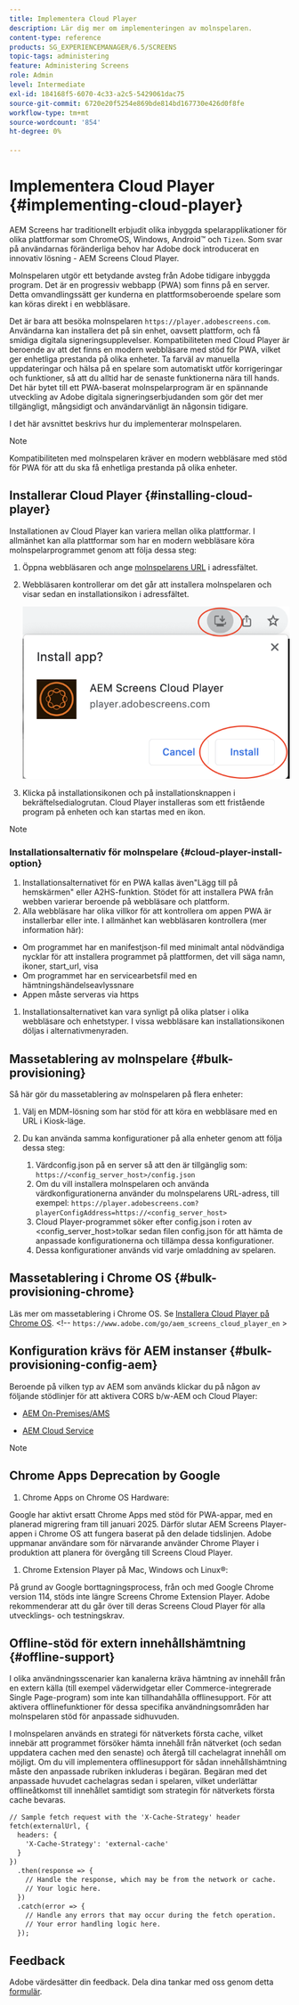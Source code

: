 ```yaml
---
title: Implementera Cloud Player
description: Lär dig mer om implementeringen av molnspelaren.
content-type: reference
products: SG_EXPERIENCEMANAGER/6.5/SCREENS
topic-tags: administering
feature: Administering Screens
role: Admin
level: Intermediate
exl-id: 184168f5-6070-4c33-a2c5-5429061dac75
source-git-commit: 6720e20f5254e869bde814bd167730e426d0f8fe
workflow-type: tm+mt
source-wordcount: '854'
ht-degree: 0%

---
```


# Implementera Cloud Player {#implementing-cloud-player}

AEM Screens har traditionellt erbjudit olika inbyggda spelarapplikationer för olika plattformar som ChromeOS, Windows, Android™ och `Tizen`. Som svar på användarnas föränderliga behov har Adobe dock introducerat en innovativ lösning - AEM Screens Cloud Player.

Molnspelaren utgör ett betydande avsteg från Adobe tidigare inbyggda program. Det är en progressiv webbapp (PWA) som finns på en server. Detta omvandlingssätt ger kunderna en plattformsoberoende spelare som kan köras direkt i en webbläsare.

Det är bara att besöka molnspelaren `https://player.adobescreens.com`. Användarna kan installera det på sin enhet, oavsett plattform, och få smidiga digitala signeringsupplevelser. Kompatibiliteten med Cloud Player är beroende av att det finns en modern webbläsare med stöd för PWA, vilket ger enhetliga prestanda på olika enheter. Ta farväl av manuella uppdateringar och hälsa på en spelare som automatiskt utför korrigeringar och funktioner, så att du alltid har de senaste funktionerna nära till hands. Det här bytet till ett PWA-baserat molnspelarprogram är en spännande utveckling av Adobe digitala signeringserbjudanden som gör det mer tillgängligt, mångsidigt och användarvänligt än någonsin tidigare.

I det här avsnittet beskrivs hur du implementerar molnspelaren.

>[!NOTE]
>
>Kompatibiliteten med molnspelaren kräver en modern webbläsare med stöd för PWA för att du ska få enhetliga prestanda på olika enheter.

## Installerar Cloud Player {#installing-cloud-player}

Installationen av Cloud Player kan variera mellan olika plattformar. I allmänhet kan alla plattformar som har en modern webbläsare köra molnspelarprogrammet genom att följa dessa steg:

1. Öppna webbläsaren och ange [molnspelarens URL](https://player.adobescreens.com/content/dam/universal-player/firmware.html) i adressfältet.
1. Webbläsaren kontrollerar om det går att installera molnspelaren och visar sedan en installationsikon i adressfältet.

   ![bild](/help/user-guide/assets/cloud-player-install.png)

1. Klicka på installationsikonen och på installationsknappen i bekräftelsedialogrutan. Cloud Player installeras som ett fristående program på enheten och kan startas med en ikon.

>[!NOTE]
>
>### Installationsalternativ för molnspelare {#cloud-player-install-option}
>
1. Installationsalternativet för en PWA kallas även&quot;Lägg till på hemskärmen&quot; eller A2HS-funktion. Stödet för att installera PWA från webben varierar beroende på webbläsare och plattform.
1. Alla webbläsare har olika villkor för att kontrollera om appen PWA är installerbar eller inte. I allmänhet kan webbläsaren kontrollera (mer information här):
>
* Om programmet har en manifestjson-fil med minimalt antal nödvändiga nycklar för att installera programmet på plattformen, det vill säga namn, ikoner, start_url, visa
* Om programmet har en servicearbetsfil med en hämtningshändelseavlyssnare
* Appen måste serveras via https
>
1. Installationsalternativet kan vara synligt på olika platser i olika webbläsare och enhetstyper. I vissa webbläsare kan installationsikonen döljas i alternativmenyraden.

## Massetablering av molnspelare {#bulk-provisioning}

Så här gör du massetablering av molnspelaren på flera enheter:

1. Välj en MDM-lösning som har stöd för att köra en webbläsare med en URL i Kiosk-läge.
1. Du kan använda samma konfigurationer på alla enheter genom att följa dessa steg:

   1. Värdconfig.json på en server så att den är tillgänglig som: `https://<config_server_host>/config.json`
   1. Om du vill installera molnspelaren och använda värdkonfigurationerna använder du molnspelarens URL-adress, till exempel: `https://player.adobescreens.com?playerConfigAddress=https://<config_server_host>`
   1. Cloud Player-programmet söker efter config.json i roten av &lt;config_server_host>tolkar sedan filen config.json för att hämta de anpassade konfigurationerna och tillämpa dessa konfigurationer.
   1. Dessa konfigurationer används vid varje omladdning av spelaren.

## Massetablering i Chrome OS {#bulk-provisioning-chrome}

Läs mer om massetablering i Chrome OS. Se [Installera Cloud Player på Chrome OS](https://main--screens-franklin-documentation--hlxscreens.hlx.live/updates/cloud-player/guides/chromeos-install-cloud-player). &lt;!-- `https://www.adobe.com/go/aem_screens_cloud_player_en` >

## Konfiguration krävs för AEM instanser {#bulk-provisioning-config-aem}

Beroende på vilken typ av AEM som används klickar du på någon av följande stödlinjer för att aktivera CORS b/w-AEM och Cloud Player:

* [AEM On-Premises/AMS](https://main--screens-franklin-documentation--hlxscreens.hlx.live/updates/cloud-player/guides/cors-settings-aem-onpremandams) <!-- `https://www.adobe.com/go/aem_screens_cors_ams_en` -->

* [AEM Cloud Service](https://main--screens-franklin-documentation--hlxscreens.hlx.live/updates/cloud-player/guides/cors-settings-aem-cs) <!-- `https://www.adobe.com/go/aem_screens_cors_aemaacs_en` -->


>[!NOTE]
>
## Chrome Apps Deprecation by Google
>
1. Chrome Apps on Chrome OS Hardware:
>
Google har aktivt ersatt Chrome Apps med stöd för PWA-appar, med en planerad migrering fram till januari 2025. Därför slutar AEM Screens Player-appen i Chrome OS att fungera baserat på den delade tidslinjen. Adobe uppmanar användare som för närvarande använder Chrome Player i produktion att planera för övergång till Screens Cloud Player.
>
1. Chrome Extension Player på Mac, Windows och Linux®:
>
På grund av Google borttagningsprocess, från och med Google Chrome version 114, stöds inte längre Screens Chrome Extension Player. Adobe rekommenderar att du går över till deras Screens Cloud Player för alla utvecklings- och testningskrav.

## Offline-stöd för extern innehållshämtning {#offline-support}

I olika användningsscenarier kan kanalerna kräva hämtning av innehåll från en extern källa (till exempel väderwidgetar eller Commerce-integrerade Single Page-program) som inte kan tillhandahålla offlinesupport. För att aktivera offlinefunktioner för dessa specifika användningsområden har molnspelaren stöd för anpassade sidhuvuden.

I molnspelaren används en strategi för nätverkets första cache, vilket innebär att programmet försöker hämta innehåll från nätverket (och sedan uppdatera cachen med den senaste) och återgå till cachelagrat innehåll om möjligt. Om du vill implementera offlinesupport för sådan innehållshämtning måste den anpassade rubriken inkluderas i begäran. Begäran med det anpassade huvudet cachelagras sedan i spelaren, vilket underlättar offlineåtkomst till innehållet samtidigt som strategin för nätverkets första cache bevaras.

```
// Sample fetch request with the 'X-Cache-Strategy' header
fetch(externalUrl, {
  headers: {
    'X-Cache-Strategy': 'external-cache'
  }
})
  .then(response => {
    // Handle the response, which may be from the network or cache.
    // Your logic here.
  })
  .catch(error => {
    // Handle any errors that may occur during the fetch operation.
    // Your error handling logic here.
  }); 
```

## Feedback

Adobe värdesätter din feedback. Dela dina tankar med oss genom detta [formulär](https://forms.office.com/pages/responsepage.aspx?id=Wht7-jR7h0OUrtLBeN7O4TFE0b_GjstOj6I1uGs9vLpURVdWWklQQTZZRTFVNEhRVlBWWldMWlJXOC4u).
